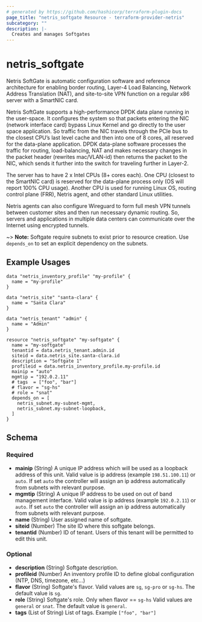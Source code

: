 ```yaml
---
# generated by https://github.com/hashicorp/terraform-plugin-docs
page_title: "netris_softgate Resource - terraform-provider-netris"
subcategory: ""
description: |-
  Creates and manages Softgates
---
```


# netris_softgate

Netris SoftGate is automatic configuration software and reference architecture for enabling border routing, Layer-4 Load Balancing, Network Address Translation (NAT), and site-to-site VPN function on a regular x86 server with a SmartNIC card.

Netris SoftGate supports a high-performance DPDK data plane running in the user-space. It configures the system so that packets entering the NIC (network interface card) bypass Linux Kernel and go directly to the user space application. So traffic from the NIC travels through the PCIe bus to the closest CPU’s last level cache and then into one of 8 cores, all reserved for the data-plane application. DPDK data-plane software processes the traffic for routing, load-balancing, NAT and makes necessary changes in the packet header (rewrites mac/VLAN-id) then returns the packet to the NIC, which sends it further into the switch for traveling further in Layer-2.

The server has to have 2 x Intel CPUs (8+ cores each). One CPU (closest to the SmartNIC card) is reserved for the data-plane process only (OS will report 100% CPU usage). Another CPU is used for running Linux OS, routing control plane (FRR), Netris agent, and other standard Linux utilities.

Netris agents can also configure Wireguard to form full mesh VPN tunnels between customer sites and then run necessary dynamic routing. So, servers and applications in multiple data centers can communicate over the Internet using encrypted tunnels.

~> **Note:** Softgate require subnets to exist prior to resource creation. Use `depends_on` to set an explicit dependency on the subnets.

## Example Usages

```hcl
data "netris_inventory_profile" "my-profile" {
  name = "my-profile"
}

data "netris_site" "santa-clara" {
  name = "Santa Clara"
}

data "netris_tenant" "admin" {
  name = "Admin"
}

resource "netris_softgate" "my-softgate" {
  name = "my-softgate"
  tenantid = data.netris_tenant.admin.id
  siteid = data.netris_site.santa-clara.id
  description = "Softgate 1"
  profileid = data.netris_inventory_profile.my-profile.id
  mainip = "auto"
  mgmtip = "192.0.2.11"
  # tags  = ["foo", "bar"]
  # flavor = "sg-hs"
  # role = "snat"
  depends_on = [
    netris_subnet.my-subnet-mgmt,
    netris_subnet.my-subnet-loopback,
  ]
}
```


<!-- schema generated by tfplugindocs -->
## Schema

### Required

- **mainip** (String) A unique IP address which will be used as a loopback address of this unit. Valid value is ip address (example `198.51.100.11`) or `auto`. If set `auto` the controller will assign an ip address automatically from subnets with relevant purpose.
- **mgmtip** (String) A unique IP address to be used on out of band management interface. Valid value is ip address (example `192.0.2.11`) or `auto`. If set `auto` the controller will assign an ip address automatically from subnets with relevant purpose.
- **name** (String) User assigned name of softgate.
- **siteid** (Number) The site ID where this softgate belongs.
- **tenantid** (Number) ID of tenant. Users of this tenant will be permitted to edit this unit.

### Optional

- **description** (String) Softgate description.
- **profileid** (Number) An inventory profile ID to define global configuration (NTP, DNS, timezone, etc...)
- **flavor** (String) Softgate's flavor. Valid values are `sg`, `sg-pro` or `sg-hs`. The default value is `sg`.
- **role** (String) Softgate's role. Only when flavor == `sg-hs` Valid values are `general` or `snat`. The default value is `general`.
- **tags** (List of String) List of tags. Example `["foo", "bar"]`
